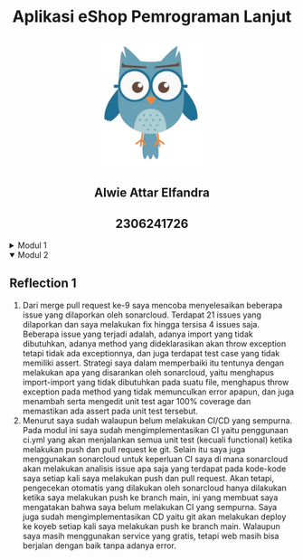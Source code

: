 
<div align="center">
    <h1>Aplikasi eShop Pemrograman Lanjut</h1>
</div>

<div align="center">
    <img src="src/main/resources/static/image/burhan.png" alt="burhan" width="200"/>
</div>

<div align="center">
    <h2>Alwie Attar Elfandra</h2>
    <h2>2306241726</h2>
</div>

<details>
<summary>Modul 1</summary>

## Reflection 1

Setelah mengerjakan ketiga fitur ini, saya telah menerapkan beberapa _coding standard_ seperti _clean code principles_ yaitu membuat kode yang mudah dibaca, membuat _method-method_ yang masing-masingnya hanya menangani satu tugas spesifik, dan penggunaan _method_ untuk menghindari penulisan kode yang sama berulang kali. Selain _clean code_ saya juga menggunakan git flow untuk pembuatan fitur-fitur saya. Masing-masing fitur yang saya buat memiliki _branch_-nya sendiri pada repositori saya. Terakhir saya juga mengimplementasikan _secure coding_, untuk secure coding sendiri belum banyak yang saya lakukan karena belum adanya user pada fitur-fitur ini. Hal yang sudah saya implementasikan antara lain memastikan input _quantity_ pada produk adalah sebuah angka dan memastikan tidak terjadinya error pada program.

Beberapa kesalahan yang terjadi/hal-hal yang belum saya lakukan ketika saya membuat fitur-fitur ini antara lain mengsanitasi input, pemberian batas pada input, kurangnya komentasi pada program, dan masih banyak lagi. Hal yang dapat saya perbaiki kedepannya adalah memastikan bahwa kode saya sudah memenuhi _coding standard_, memastikan input pada program sesuai dengan tujuannya, memperbaiki tampilan yang dihasilkan program, dan memastikan pengerjaan code sesuai dengan branchnya.

## Reflection 2

Setelah membuat unit test, banyak hal yang telah saya pelajari. Saya juga menemukan beberapa bug pada program saya sehingga saya bisa melakukan fix terhadap program saya. Menurut saya jumlah unit test tidak penting, tetapi apakah unit test sudah meng-_cover_ semua kemungkinan pada code kita. Selain itu, menurut saya walaupun saya sudah memiliki 100% code coverage bukan berarti code saya tidak ada bug/error. Code coverage dinilai dari unit test yang kita buat sementara belum tentu unit test yang kita buat sudah memastikan bahwa semua code kita berjalan lancar.

Untuk pembuatan unit test baru, saya baru menyadari bisa juga membuat sebuah fungsi/method pada test tersebut sehinga kita bisa menyingkat beberapa code kita. Selain itu, menurut saya jika membuat unit test baru yang memiliki jenis test yang sama dengan test sebelumnya menurut saya kurang efektif. Lebih baik test tersebut ditambahkan ke unit test sebelumnya dibandingkan membuat unit test baru yang mirip. 

</details>

<details open>
<summary>Modul 2</summary>

## Reflection 1

1. Dari merge pull request ke-9 saya mencoba menyelesaikan beberapa issue yang dilaporkan oleh sonarcloud. Terdapat 21 issues yang dilaporkan dan saya melakukan fix hingga tersisa 4 issues saja. Beberapa issue yang terjadi adalah, adanya import yang tidak dibutuhkan, adanya method yang dideklarasikan akan throw exception tetapi tidak ada exceptionnya, dan juga terdapat test case yang tidak memiliki assert. Strategi saya dalam memperbaiki itu tentunya dengan melakukan apa yang disarankan oleh sonarcloud, yaitu menghapus import-import yang tidak dibutuhkan pada suatu file, menghapus throw exception pada method yang tidak memunculkan error apapun, dan juga menambah serta mengedit unit test agar 100% coverage dan memastikan ada assert pada unit test tersebut.
2. Menurut saya sudah walaupun belum melakukan CI/CD yang sempurna. Pada modul ini saya sudah mengimplementasikan CI yaitu penggunaan ci.yml yang akan menjalankan semua unit test (kecuali functional) ketika melakukan push dan pull request ke git. Selain itu saya juga menggunakan sonarcloud untuk keperluan CI saya di mana sonarcloud akan melakukan analisis issue apa saja yang terdapat pada kode-kode saya setiap kali saya melakukan push dan pull request. Akan tetapi, pengecekan otomatis yang dilakukan oleh sonarcloud hanya dilakukan ketika saya melakukan push ke branch main, ini yang membuat saya mengatakan bahwa saya belum melakukan CI yang sempurna. Saya juga sudah mengimplementasikan CD yaitu git akan melakukan deploy ke koyeb setiap kali saya melakukan push ke branch main. Walaupun saya masih menggunakan service yang gratis, tetapi web masih bisa berjalan dengan baik tanpa adanya error.

</details>